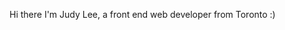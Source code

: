 Hi there I'm Judy Lee, a front end web developer from Toronto :)
<!---
juds-lee/juds-lee is a ✨ special ✨ repository because its `README.md` (this file) appears on your GitHub profile.
You can click the Preview link to take a look at your changes.
--->
